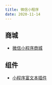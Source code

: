 ```yaml
---
title: 微信小程序
date: 2020-11-14
---
```


## 商城

- [微信小程序商城](https://github.com/EastWorld/wechat-app-mall)

## 组件

- [小程序富文本插件](https://github.com/jin-yufeng/Parser)

